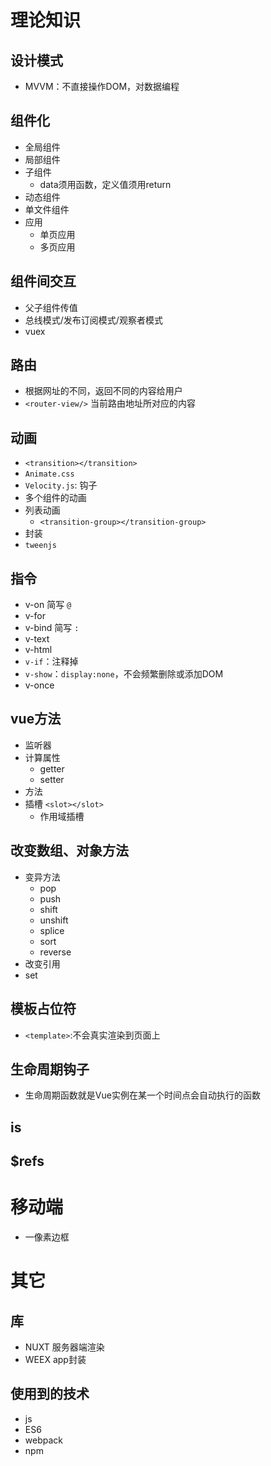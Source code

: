 # 理论知识
## 设计模式
- MVVM：不直接操作DOM，对数据编程

## 组件化
- 全局组件
- 局部组件
- 子组件
  - data须用函数，定义值须用return
- 动态组件
- 单文件组件
- 应用
  - 单页应用
  - 多页应用

## 组件间交互
- 父子组件传值
- 总线模式/发布订阅模式/观察者模式
- vuex

## 路由
- 根据网址的不同，返回不同的内容给用户
- `<router-view/>` 当前路由地址所对应的内容

## 动画
- `<transition></transition>`
- `Animate.css`
- `Velocity.js`: 钩子
- 多个组件的动画
- 列表动画
  - `<transition-group></transition-group>`
- 封装
- `tweenjs`

## 指令
- v-on      简写 `@`
- v-for
- v-bind    简写 `:`
- v-text
- v-html
- `v-if`：注释掉
- `v-show`：`display:none`，不会频繁删除或添加DOM
- v-once

## vue方法
- 监听器
- 计算属性
  - getter
  - setter
- 方法
- 插槽 `<slot></slot>`
  - 作用域插槽

## 改变数组、对象方法
- 变异方法
  - pop
  - push
  - shift
  - unshift
  - splice
  - sort
  - reverse
- 改变引用
- set

## 模板占位符
- `<template>`:不会真实渲染到页面上

## 生命周期钩子
- 生命周期函数就是Vue实例在某一个时间点会自动执行的函数

## is
## $refs

# 移动端
- 一像素边框

# 其它
## 库
- NUXT 服务器端渲染
- WEEX app封装

## 使用到的技术
- js
- ES6
- webpack
- npm

